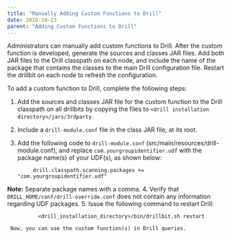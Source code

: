 ```yaml
---
title: "Manually Adding Custom Functions to Drill"
date: 2018-10-23
parent: "Adding Custom Functions to Drill"
---
```


Administrators can manually add custom functions to Drill. After the custom function is developed, generate the sources and classes JAR files. Add both JAR files to the Drill classpath on each node, and include the name of the package that contains the classes to the main Drill configuration file. Restart the drillbit on each node to refresh the configuration.

To add a custom function to Drill, complete the following steps:

1.	Add the sources and classes JAR file for the custom function to the Drill classpath on all drillbits by copying the files to `<drill installation directory>/jars/3rdparty`.
2.	Include a `drill-module.conf` file in the class JAR file, at its root. 
3.	Add the following code to `drill-module.conf` (src/main/resources/drill-module.conf), and replace `com.yourgroupidentifier.udf` with the package name(s) of your UDF(s), as shown below:

             drill.classpath.scanning.packages += "com.yourgroupidentifier.udf"
**Note:** Separate package names with a comma.
4.	Verify that `DRILL_HOME/conf/drill-override.conf` does not contain any information regarding UDF packages. 
5.	Issue the following command to restart Drill:  

              <drill_installation_directory>/bin/drillbit.sh restart

     Now, you can use the custom function(s) in Drill queries.

